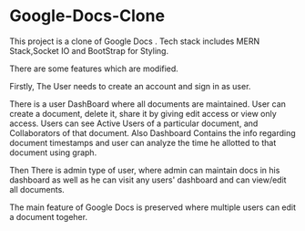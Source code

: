 # Google-Docs-Clone

This project is a clone of Google Docs . Tech stack includes MERN Stack,Socket IO and BootStrap for Styling.

There are some features which are modified.

Firstly, The User needs to create an account and sign in as user.

There is a user DashBoard where all documents are maintained. User can create a document, delete it, share it by giving edit access or view only access. Users can see Active Users of a particular document, and Collaborators of that document. Also Dashboard Contains the info regarding document timestamps and user can analyze the time he allotted to that document using graph.

Then There is admin type of user, where admin can maintain docs in his dashboard as well as he can visit any users' dashboard and can view/edit all documents.

The main feature of Google Docs is preserved where multiple users can edit a document togeher.
